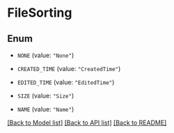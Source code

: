 # FileSorting

## Enum


* `NONE` (value: `"None"`)

* `CREATED_TIME` (value: `"CreatedTime"`)

* `EDITED_TIME` (value: `"EditedTime"`)

* `SIZE` (value: `"Size"`)

* `NAME` (value: `"Name"`)


[[Back to Model list]](../README.md#documentation-for-models) [[Back to API list]](../README.md#documentation-for-api-endpoints) [[Back to README]](../README.md)


